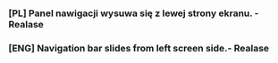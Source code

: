 ### [PL] Panel nawigacji wysuwa się z lewej strony ekranu. - Realase
### [ENG] Navigation bar slides from left screen side.- Realase